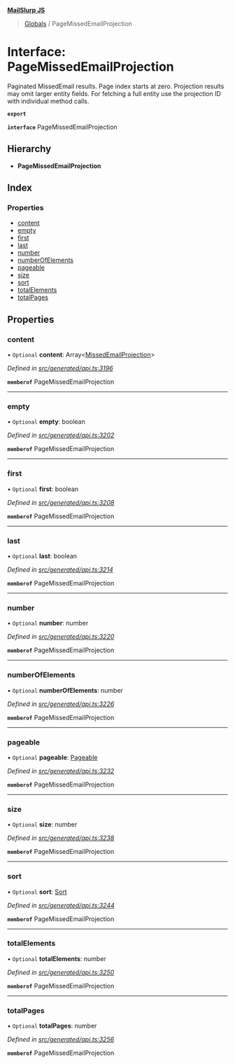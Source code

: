**[MailSlurp JS](../README.md)**

> [Globals](../README.md) / PageMissedEmailProjection

# Interface: PageMissedEmailProjection

Paginated MissedEmail results. Page index starts at zero. Projection results may omit larger entity fields. For fetching a full entity use the projection ID with individual method calls.

**`export`** 

**`interface`** PageMissedEmailProjection

## Hierarchy

* **PageMissedEmailProjection**

## Index

### Properties

* [content](pagemissedemailprojection.md#content)
* [empty](pagemissedemailprojection.md#empty)
* [first](pagemissedemailprojection.md#first)
* [last](pagemissedemailprojection.md#last)
* [number](pagemissedemailprojection.md#number)
* [numberOfElements](pagemissedemailprojection.md#numberofelements)
* [pageable](pagemissedemailprojection.md#pageable)
* [size](pagemissedemailprojection.md#size)
* [sort](pagemissedemailprojection.md#sort)
* [totalElements](pagemissedemailprojection.md#totalelements)
* [totalPages](pagemissedemailprojection.md#totalpages)

## Properties

### content

• `Optional` **content**: Array\<[MissedEmailProjection](missedemailprojection.md)>

*Defined in [src/generated/api.ts:3196](https://github.com/mailslurp/mailslurp-client/blob/a36d929/src/generated/api.ts#L3196)*

**`memberof`** PageMissedEmailProjection

___

### empty

• `Optional` **empty**: boolean

*Defined in [src/generated/api.ts:3202](https://github.com/mailslurp/mailslurp-client/blob/a36d929/src/generated/api.ts#L3202)*

**`memberof`** PageMissedEmailProjection

___

### first

• `Optional` **first**: boolean

*Defined in [src/generated/api.ts:3208](https://github.com/mailslurp/mailslurp-client/blob/a36d929/src/generated/api.ts#L3208)*

**`memberof`** PageMissedEmailProjection

___

### last

• `Optional` **last**: boolean

*Defined in [src/generated/api.ts:3214](https://github.com/mailslurp/mailslurp-client/blob/a36d929/src/generated/api.ts#L3214)*

**`memberof`** PageMissedEmailProjection

___

### number

• `Optional` **number**: number

*Defined in [src/generated/api.ts:3220](https://github.com/mailslurp/mailslurp-client/blob/a36d929/src/generated/api.ts#L3220)*

**`memberof`** PageMissedEmailProjection

___

### numberOfElements

• `Optional` **numberOfElements**: number

*Defined in [src/generated/api.ts:3226](https://github.com/mailslurp/mailslurp-client/blob/a36d929/src/generated/api.ts#L3226)*

**`memberof`** PageMissedEmailProjection

___

### pageable

• `Optional` **pageable**: [Pageable](pageable.md)

*Defined in [src/generated/api.ts:3232](https://github.com/mailslurp/mailslurp-client/blob/a36d929/src/generated/api.ts#L3232)*

**`memberof`** PageMissedEmailProjection

___

### size

• `Optional` **size**: number

*Defined in [src/generated/api.ts:3238](https://github.com/mailslurp/mailslurp-client/blob/a36d929/src/generated/api.ts#L3238)*

**`memberof`** PageMissedEmailProjection

___

### sort

• `Optional` **sort**: [Sort](sort.md)

*Defined in [src/generated/api.ts:3244](https://github.com/mailslurp/mailslurp-client/blob/a36d929/src/generated/api.ts#L3244)*

**`memberof`** PageMissedEmailProjection

___

### totalElements

• `Optional` **totalElements**: number

*Defined in [src/generated/api.ts:3250](https://github.com/mailslurp/mailslurp-client/blob/a36d929/src/generated/api.ts#L3250)*

**`memberof`** PageMissedEmailProjection

___

### totalPages

• `Optional` **totalPages**: number

*Defined in [src/generated/api.ts:3256](https://github.com/mailslurp/mailslurp-client/blob/a36d929/src/generated/api.ts#L3256)*

**`memberof`** PageMissedEmailProjection
